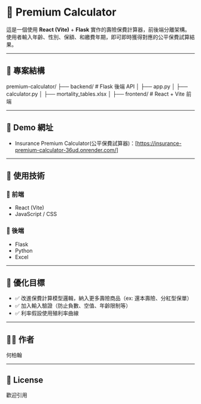 # 🧮 Premium Calculator

這是一個使用 **React (Vite)** + **Flask** 實作的壽險保費計算器，前後端分離架構。  
使用者輸入年齡、性別、保額、和繳費年期，即可即時獲得對應的公平保費試算結果。

---

## 📁 專案結構
premium-calculator/
├── backend/ # Flask 後端 API
│ ├── app.py
│ ├── calculator.py
│ ├── mortality_tables.xlsx
│
├── frontend/ # React + Vite 前端

---

## 🚀 Demo 網址
- Insurance Premium Calculator(公平保費試算器)：[https://insurance-premium-calculator-36ud.onrender.com/]

---

## 🧠 使用技術

### 🔹 前端
- React (Vite)
- JavaScript / CSS

### 🔹 後端
- Flask
- Python
- Excel

---
## 🎯 優化目標
- ✅ 改進保費計算模型邏輯，納入更多壽險商品（ex: 還本壽險、分紅型保單）
- ✅ 加入輸入驗證（防止負數、空值、年齡限制等）
- ✅ 利率假設使用殖利率曲線


---

## 🙋‍♂️ 作者
何柏翰

---
## 📄 License
歡迎引用
